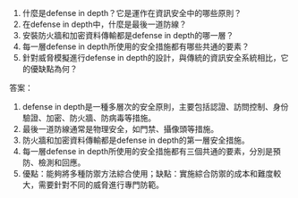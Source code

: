 1. 什麼是defense in depth？它是運作在資訊安全中的哪些原則？
2. 在defense in depth中，什麼是最後一道防線？
3. 安裝防火牆和加密資料傳輸都是defense in depth的哪一層？
4. 每一層defense in depth所使用的安全措施都有哪些共通的要素？
5. 針對威脅模擬進行defense in depth的設計，與傳統的資訊安全系統相比，它的優缺點為何？

答案：
1. defense in depth是一種多層次的安全原則，主要包括認證、訪問控制、身份驗證、加密、防火牆、防病毒等措施。
2. 最後一道防線通常是物理安全，如門禁、攝像頭等措施。
3. 防火牆和加密資料傳輸都是defense in depth的第一層安全措施。
4. 每一層defense in depth所使用的安全措施都有三個共通的要素，分別是預防、檢測和回應。
5. 優點：能夠將多種防禦方法綜合使用；缺點：實施綜合防禦的成本和難度較大，需要針對不同的威脅進行專門防範。